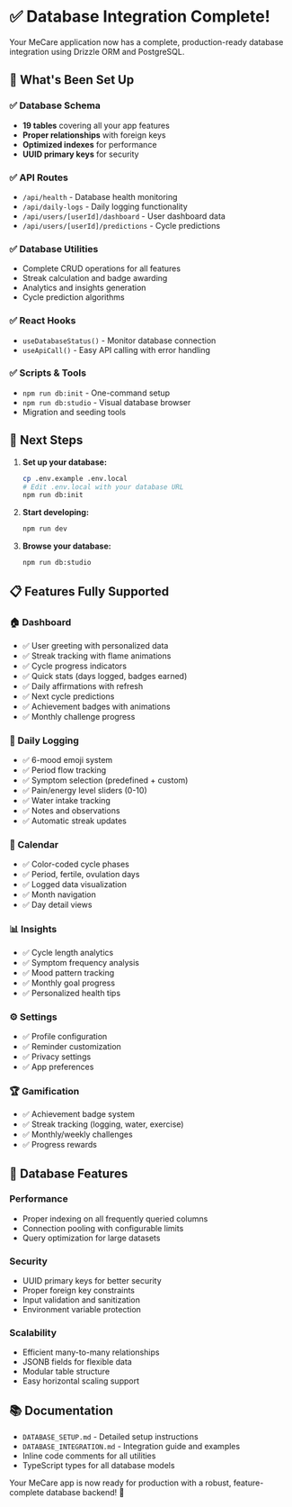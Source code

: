 # ✅ Database Integration Complete!

Your MeCare application now has a complete, production-ready database integration using Drizzle ORM and PostgreSQL.

## 🎉 What's Been Set Up

### ✅ Database Schema

- **19 tables** covering all your app features
- **Proper relationships** with foreign keys
- **Optimized indexes** for performance
- **UUID primary keys** for security

### ✅ API Routes

- `/api/health` - Database health monitoring
- `/api/daily-logs` - Daily logging functionality
- `/api/users/[userId]/dashboard` - User dashboard data
- `/api/users/[userId]/predictions` - Cycle predictions

### ✅ Database Utilities

- Complete CRUD operations for all features
- Streak calculation and badge awarding
- Analytics and insights generation
- Cycle prediction algorithms

### ✅ React Hooks

- `useDatabaseStatus()` - Monitor database connection
- `useApiCall()` - Easy API calling with error handling

### ✅ Scripts & Tools

- `npm run db:init` - One-command setup
- `npm run db:studio` - Visual database browser
- Migration and seeding tools

## 🚀 Next Steps

1. **Set up your database:**

   ```bash
   cp .env.example .env.local
   # Edit .env.local with your database URL
   npm run db:init
   ```

2. **Start developing:**

   ```bash
   npm run dev
   ```

3. **Browse your database:**
   ```bash
   npm run db:studio
   ```

## 📋 Features Fully Supported

### 🏠 Dashboard

- ✅ User greeting with personalized data
- ✅ Streak tracking with flame animations
- ✅ Cycle progress indicators
- ✅ Quick stats (days logged, badges earned)
- ✅ Daily affirmations with refresh
- ✅ Next cycle predictions
- ✅ Achievement badges with animations
- ✅ Monthly challenge progress

### 📝 Daily Logging

- ✅ 6-mood emoji system
- ✅ Period flow tracking
- ✅ Symptom selection (predefined + custom)
- ✅ Pain/energy level sliders (0-10)
- ✅ Water intake tracking
- ✅ Notes and observations
- ✅ Automatic streak updates

### 📅 Calendar

- ✅ Color-coded cycle phases
- ✅ Period, fertile, ovulation days
- ✅ Logged data visualization
- ✅ Month navigation
- ✅ Day detail views

### 📊 Insights

- ✅ Cycle length analytics
- ✅ Symptom frequency analysis
- ✅ Mood pattern tracking
- ✅ Monthly goal progress
- ✅ Personalized health tips

### ⚙️ Settings

- ✅ Profile configuration
- ✅ Reminder customization
- ✅ Privacy settings
- ✅ App preferences

### 🏆 Gamification

- ✅ Achievement badge system
- ✅ Streak tracking (logging, water, exercise)
- ✅ Monthly/weekly challenges
- ✅ Progress rewards

## 🔧 Database Features

### Performance

- Proper indexing on all frequently queried columns
- Connection pooling with configurable limits
- Query optimization for large datasets

### Security

- UUID primary keys for better security
- Proper foreign key constraints
- Input validation and sanitization
- Environment variable protection

### Scalability

- Efficient many-to-many relationships
- JSONB fields for flexible data
- Modular table structure
- Easy horizontal scaling support

## 📚 Documentation

- `DATABASE_SETUP.md` - Detailed setup instructions
- `DATABASE_INTEGRATION.md` - Integration guide and examples
- Inline code comments for all utilities
- TypeScript types for all database models

Your MeCare app is now ready for production with a robust, feature-complete database backend! 🎊
